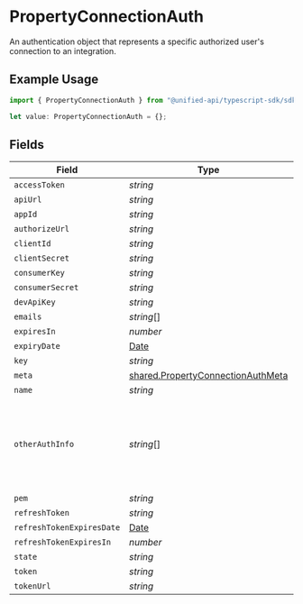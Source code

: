 # PropertyConnectionAuth

An authentication object that represents a specific authorized user's connection to an integration.

## Example Usage

```typescript
import { PropertyConnectionAuth } from "@unified-api/typescript-sdk/sdk/models/shared";

let value: PropertyConnectionAuth = {};
```

## Fields

| Field                                                                                                                     | Type                                                                                                                      | Required                                                                                                                  | Description                                                                                                               |
| ------------------------------------------------------------------------------------------------------------------------- | ------------------------------------------------------------------------------------------------------------------------- | ------------------------------------------------------------------------------------------------------------------------- | ------------------------------------------------------------------------------------------------------------------------- |
| `accessToken`                                                                                                             | *string*                                                                                                                  | :heavy_minus_sign:                                                                                                        | N/A                                                                                                                       |
| `apiUrl`                                                                                                                  | *string*                                                                                                                  | :heavy_minus_sign:                                                                                                        | N/A                                                                                                                       |
| `appId`                                                                                                                   | *string*                                                                                                                  | :heavy_minus_sign:                                                                                                        | N/A                                                                                                                       |
| `authorizeUrl`                                                                                                            | *string*                                                                                                                  | :heavy_minus_sign:                                                                                                        | N/A                                                                                                                       |
| `clientId`                                                                                                                | *string*                                                                                                                  | :heavy_minus_sign:                                                                                                        | N/A                                                                                                                       |
| `clientSecret`                                                                                                            | *string*                                                                                                                  | :heavy_minus_sign:                                                                                                        | N/A                                                                                                                       |
| `consumerKey`                                                                                                             | *string*                                                                                                                  | :heavy_minus_sign:                                                                                                        | N/A                                                                                                                       |
| `consumerSecret`                                                                                                          | *string*                                                                                                                  | :heavy_minus_sign:                                                                                                        | N/A                                                                                                                       |
| `devApiKey`                                                                                                               | *string*                                                                                                                  | :heavy_minus_sign:                                                                                                        | N/A                                                                                                                       |
| `emails`                                                                                                                  | *string*[]                                                                                                                | :heavy_minus_sign:                                                                                                        | N/A                                                                                                                       |
| `expiresIn`                                                                                                               | *number*                                                                                                                  | :heavy_minus_sign:                                                                                                        | N/A                                                                                                                       |
| `expiryDate`                                                                                                              | [Date](https://developer.mozilla.org/en-US/docs/Web/JavaScript/Reference/Global_Objects/Date)                             | :heavy_minus_sign:                                                                                                        | N/A                                                                                                                       |
| `key`                                                                                                                     | *string*                                                                                                                  | :heavy_minus_sign:                                                                                                        | N/A                                                                                                                       |
| `meta`                                                                                                                    | [shared.PropertyConnectionAuthMeta](../../../sdk/models/shared/propertyconnectionauthmeta.md)                             | :heavy_minus_sign:                                                                                                        | N/A                                                                                                                       |
| `name`                                                                                                                    | *string*                                                                                                                  | :heavy_minus_sign:                                                                                                        | N/A                                                                                                                       |
| `otherAuthInfo`                                                                                                           | *string*[]                                                                                                                | :heavy_minus_sign:                                                                                                        | When integration.auth_type = "other", this field contains the authentication credentials in the same order as token_names |
| `pem`                                                                                                                     | *string*                                                                                                                  | :heavy_minus_sign:                                                                                                        | N/A                                                                                                                       |
| `refreshToken`                                                                                                            | *string*                                                                                                                  | :heavy_minus_sign:                                                                                                        | N/A                                                                                                                       |
| `refreshTokenExpiresDate`                                                                                                 | [Date](https://developer.mozilla.org/en-US/docs/Web/JavaScript/Reference/Global_Objects/Date)                             | :heavy_minus_sign:                                                                                                        | N/A                                                                                                                       |
| `refreshTokenExpiresIn`                                                                                                   | *number*                                                                                                                  | :heavy_minus_sign:                                                                                                        | N/A                                                                                                                       |
| `state`                                                                                                                   | *string*                                                                                                                  | :heavy_minus_sign:                                                                                                        | N/A                                                                                                                       |
| `token`                                                                                                                   | *string*                                                                                                                  | :heavy_minus_sign:                                                                                                        | N/A                                                                                                                       |
| `tokenUrl`                                                                                                                | *string*                                                                                                                  | :heavy_minus_sign:                                                                                                        | N/A                                                                                                                       |